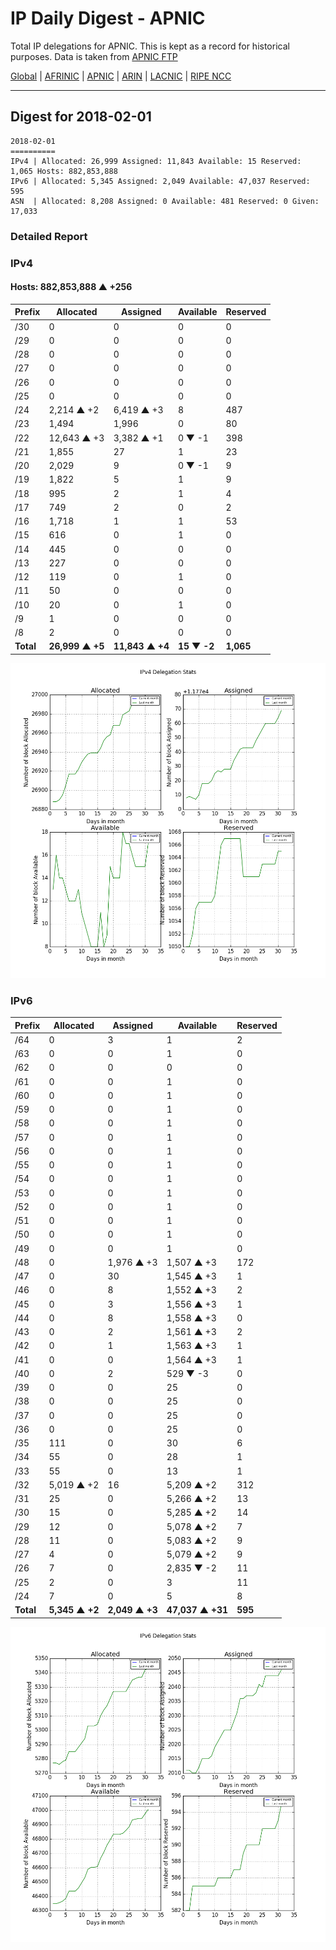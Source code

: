 # IP Daily Digest - APNIC

Total IP delegations for APNIC. This is kept as a record for historical purposes. Data is taken from [APNIC FTP](https://ftp.apnic.net/)

[Global](https://github.com/csmets/IP-Daily-Digest) | [AFRINIC](https://github.com/csmets/IP-Daily-Digest/tree/master/archives/AFRINIC) | [APNIC](https://github.com/csmets/IP-Daily-Digest/tree/master/archives/APNIC) | [ARIN](https://github.com/csmets/IP-Daily-Digest/tree/master/archives/ARIN) | [LACNIC](https://github.com/csmets/IP-Daily-Digest/tree/master/archives/LACNIC) | [RIPE NCC](https://github.com/csmets/IP-Daily-Digest/tree/master/archives/RIPE_NCC)

---

## Digest for 2018-02-01
```
2018-02-01
==========
IPv4 | Allocated: 26,999 Assigned: 11,843 Available: 15 Reserved: 1,065 Hosts: 882,853,888
IPv6 | Allocated: 5,345 Assigned: 2,049 Available: 47,037 Reserved: 595
ASN  | Allocated: 8,208 Assigned: 0 Available: 481 Reserved: 0 Given: 17,033
```

### Detailed Report

### IPv4

#### Hosts: **882,853,888 ▲ +256**

| Prefix | Allocated | Assigned | Available | Reserved |
| ----- | ----- | ----- | ----- | ----- |
| /30 | 0 | 0 | 0 | 0 |
| /29 | 0 | 0 | 0 | 0 |
| /28 | 0 | 0 | 0 | 0 |
| /27 | 0 | 0 | 0 | 0 |
| /26 | 0 | 0 | 0 | 0 |
| /25 | 0 | 0 | 0 | 0 |
| /24 | 2,214 ▲ +2 | 6,419 ▲ +3 | 8 | 487 |
| /23 | 1,494 | 1,996 | 0 | 80 |
| /22 | 12,643 ▲ +3 | 3,382 ▲ +1 | 0 ▼ -1 | 398 |
| /21 | 1,855 | 27 | 1 | 23 |
| /20 | 2,029 | 9 | 0 ▼ -1 | 9 |
| /19 | 1,822 | 5 | 1 | 9 |
| /18 | 995 | 2 | 1 | 4 |
| /17 | 749 | 2 | 0 | 2 |
| /16 | 1,718 | 1 | 1 | 53 |
| /15 | 616 | 0 | 1 | 0 |
| /14 | 445 | 0 | 0 | 0 |
| /13 | 227 | 0 | 0 | 0 |
| /12 | 119 | 0 | 1 | 0 |
| /11 | 50 | 0 | 0 | 0 |
| /10 | 20 | 0 | 1 | 0 |
| /9 | 1 | 0 | 0 | 0 |
| /8 | 2 | 0 | 0 | 0 |
| **Total** | **26,999 ▲ +5** | **11,843 ▲ +4** | **15 ▼ -2** | **1,065** |

![ipv4-stats](ipv4-figure.png)

### IPv6

| Prefix | Allocated | Assigned | Available | Reserved |
| ----- | ----- | ----- | ----- | ----- |
| /64 | 0 | 3 | 1 | 2 |
| /63 | 0 | 0 | 1 | 0 |
| /62 | 0 | 0 | 0 | 0 |
| /61 | 0 | 0 | 1 | 0 |
| /60 | 0 | 0 | 1 | 0 |
| /59 | 0 | 0 | 1 | 0 |
| /58 | 0 | 0 | 1 | 0 |
| /57 | 0 | 0 | 1 | 0 |
| /56 | 0 | 0 | 1 | 0 |
| /55 | 0 | 0 | 1 | 0 |
| /54 | 0 | 0 | 1 | 0 |
| /53 | 0 | 0 | 1 | 0 |
| /52 | 0 | 0 | 1 | 0 |
| /51 | 0 | 0 | 1 | 0 |
| /50 | 0 | 0 | 1 | 0 |
| /49 | 0 | 0 | 1 | 0 |
| /48 | 0 | 1,976 ▲ +3 | 1,507 ▲ +3 | 172 |
| /47 | 0 | 30 | 1,545 ▲ +3 | 1 |
| /46 | 0 | 8 | 1,552 ▲ +3 | 2 |
| /45 | 0 | 3 | 1,556 ▲ +3 | 1 |
| /44 | 0 | 8 | 1,558 ▲ +3 | 0 |
| /43 | 0 | 2 | 1,561 ▲ +3 | 2 |
| /42 | 0 | 1 | 1,563 ▲ +3 | 1 |
| /41 | 0 | 0 | 1,564 ▲ +3 | 1 |
| /40 | 0 | 2 | 529 ▼ -3 | 0 |
| /39 | 0 | 0 | 25 | 0 |
| /38 | 0 | 0 | 25 | 0 |
| /37 | 0 | 0 | 25 | 0 |
| /36 | 0 | 0 | 25 | 0 |
| /35 | 111 | 0 | 30 | 6 |
| /34 | 55 | 0 | 28 | 1 |
| /33 | 55 | 0 | 13 | 1 |
| /32 | 5,019 ▲ +2 | 16 | 5,209 ▲ +2 | 312 |
| /31 | 25 | 0 | 5,266 ▲ +2 | 13 |
| /30 | 15 | 0 | 5,285 ▲ +2 | 14 |
| /29 | 12 | 0 | 5,078 ▲ +2 | 7 |
| /28 | 11 | 0 | 5,083 ▲ +2 | 9 |
| /27 | 4 | 0 | 5,079 ▲ +2 | 9 |
| /26 | 7 | 0 | 2,835 ▼ -2 | 11 |
| /25 | 2 | 0 | 3 | 11 |
| /24 | 7 | 0 | 5 | 8 |
| **Total** | **5,345 ▲ +2** | **2,049 ▲ +3** | **47,037 ▲ +31** | **595** |

![ipv6-stats](ipv6-figure.png)